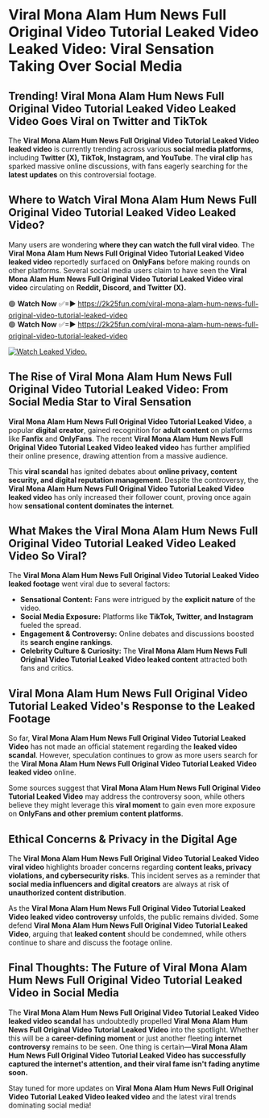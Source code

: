# Viral Mona Alam Hum News Full Original Video Tutorial Leaked Video Leaked Video: Viral Sensation Taking Over Social Media

## **Trending! Viral Mona Alam Hum News Full Original Video Tutorial Leaked Video Leaked Video Goes Viral on Twitter and TikTok**
The **Viral Mona Alam Hum News Full Original Video Tutorial Leaked Video leaked video** is currently trending across various **social media platforms**, including **Twitter (X), TikTok, Instagram, and YouTube**. The **viral clip** has sparked massive online discussions, with fans eagerly searching for the **latest updates** on this controversial footage.

## **Where to Watch Viral Mona Alam Hum News Full Original Video Tutorial Leaked Video Leaked Video?**
Many users are wondering **where they can watch the full viral video**. The **Viral Mona Alam Hum News Full Original Video Tutorial Leaked Video leaked video** reportedly surfaced on **OnlyFans** before making rounds on other platforms. Several social media users claim to have seen the **Viral Mona Alam Hum News Full Original Video Tutorial Leaked Video viral video** circulating on **Reddit, Discord, and Twitter (X).**

🟢 **Watch Now** ✅=► https://2k25fun.com/viral-mona-alam-hum-news-full-original-video-tutorial-leaked-video  
🟢 **Watch Now** ✅=► https://2k25fun.com/viral-mona-alam-hum-news-full-original-video-tutorial-leaked-video  

[![Watch Leaked Video.](https://miro.medium.com/v2/resize:fit:828/format:webp/1*cilzJN44JGOrTw9NJCrNHA.gif "Watch Leaked Video")](https://2k25fun.com/viral-mona-alam-hum-news-full-original-video-tutorial-leaked-video)

## **The Rise of Viral Mona Alam Hum News Full Original Video Tutorial Leaked Video: From Social Media Star to Viral Sensation**
**Viral Mona Alam Hum News Full Original Video Tutorial Leaked Video**, a popular **digital creator**, gained recognition for **adult content** on platforms like **Fanfix** and **OnlyFans**. The recent **Viral Mona Alam Hum News Full Original Video Tutorial Leaked Video leaked video** has further amplified their online presence, drawing attention from a massive audience.

This **viral scandal** has ignited debates about **online privacy, content security, and digital reputation management**. Despite the controversy, the **Viral Mona Alam Hum News Full Original Video Tutorial Leaked Video leaked video** has only increased their follower count, proving once again how **sensational content dominates the internet**.

## **What Makes the Viral Mona Alam Hum News Full Original Video Tutorial Leaked Video Leaked Video So Viral?**
The **Viral Mona Alam Hum News Full Original Video Tutorial Leaked Video leaked footage** went viral due to several factors:
- **Sensational Content:** Fans were intrigued by the **explicit nature** of the video.
- **Social Media Exposure:** Platforms like **TikTok, Twitter, and Instagram** fueled the spread.
- **Engagement & Controversy:** Online debates and discussions boosted its **search engine rankings**.
- **Celebrity Culture & Curiosity:** The **Viral Mona Alam Hum News Full Original Video Tutorial Leaked Video leaked content** attracted both fans and critics.

## **Viral Mona Alam Hum News Full Original Video Tutorial Leaked Video's Response to the Leaked Footage**
So far, **Viral Mona Alam Hum News Full Original Video Tutorial Leaked Video** has not made an official statement regarding the **leaked video scandal**. However, speculation continues to grow as more users search for the **Viral Mona Alam Hum News Full Original Video Tutorial Leaked Video leaked video** online.

Some sources suggest that **Viral Mona Alam Hum News Full Original Video Tutorial Leaked Video** may address the controversy soon, while others believe they might leverage this **viral moment** to gain even more exposure on **OnlyFans and other premium content platforms**.

## **Ethical Concerns & Privacy in the Digital Age**
The **Viral Mona Alam Hum News Full Original Video Tutorial Leaked Video viral video** highlights broader concerns regarding **content leaks, privacy violations, and cybersecurity risks**. This incident serves as a reminder that **social media influencers and digital creators** are always at risk of **unauthorized content distribution**.

As the **Viral Mona Alam Hum News Full Original Video Tutorial Leaked Video leaked video controversy** unfolds, the public remains divided. Some defend **Viral Mona Alam Hum News Full Original Video Tutorial Leaked Video**, arguing that **leaked content** should be condemned, while others continue to share and discuss the footage online.

## **Final Thoughts: The Future of Viral Mona Alam Hum News Full Original Video Tutorial Leaked Video in Social Media**
The **Viral Mona Alam Hum News Full Original Video Tutorial Leaked Video leaked video scandal** has undoubtedly propelled **Viral Mona Alam Hum News Full Original Video Tutorial Leaked Video** into the spotlight. Whether this will be a **career-defining moment** or just another fleeting **internet controversy** remains to be seen. One thing is certain—**Viral Mona Alam Hum News Full Original Video Tutorial Leaked Video has successfully captured the internet's attention, and their viral fame isn't fading anytime soon.**

Stay tuned for more updates on **Viral Mona Alam Hum News Full Original Video Tutorial Leaked Video leaked video** and the latest viral trends dominating social media!